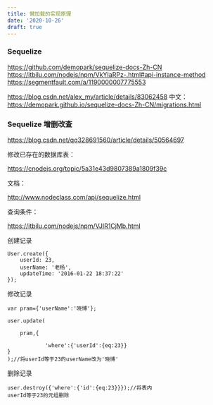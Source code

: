 ```yaml
---
title: 懒加载的实现原理
date: '2020-10-26'
draft: true
---
```


### Sequelize

https://github.com/demopark/sequelize-docs-Zh-CN
https://itbilu.com/nodejs/npm/VkYIaRPz-.html#api-instance-method
https://segmentfault.com/a/1190000007775553

https://blog.csdn.net/alex_my/article/details/83062458
中文：
https://demopark.github.io/sequelize-docs-Zh-CN/migrations.html

### Sequelize 增删改查

https://blog.csdn.net/qq328691560/article/details/50564697

修改已存在的数据库表：

https://cnodejs.org/topic/5a31e43d9807389a1809f39c

文档：

http://www.nodeclass.com/api/sequelize.html

查询条件：

https://itbilu.com/nodejs/npm/VJIR1CjMb.html

创建记录

```
User.create({
    userId: 23,
    userName: '老杨',
    updateTime: '2016-01-22 18:37:22'
});
```

修改记录

```
var pram={'userName':'晓博'};

user.update(

    pram,{

            'where':{'userId':{eq:23}}
}
);//将userId等于23的userName改为'晓博'

```

删除记录

```
user.destroy({'where':{'id':{eq:23}}});//将表内
userId等于23的元组删除
```
